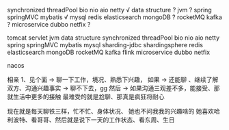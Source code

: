 synchronized threadPool bio nio aio netty √
data structure ?
jvm ?
spring springMVC mybatis √
mysql redis elasticsearch mongoDB ?
rocketMQ kafka ?
microservice dubbo netfix ?

tomcat servlet 
jvm 
data structure 
synchronized threadPool bio nio aio netty
spring springMVC mybatis 
mysql sharding-jdbc shardingsphere redis elasticsearch mongoDB
rocketMQ kafka flink
microservice dubbo netfix



nacos

相亲 1、见个面 -> 聊一下工作，境况、熟悉下兴趣，
如果 -> 还能聊 、继续了解双方、沟通兴趣事实
 -> 聊不下去，gg
然后 -> 如果沟通三观差不多，能接受、那就生活中更多的接触
最难受的就是尬聊、那真是疯狂将耐心

现在就是每天聊铁三样，忙不忙、身体状况、
她也不问我我的兴趣啥的
她喜欢哈利波特、看哥哥、然后就是说下一天的工作状态、看东周、生日